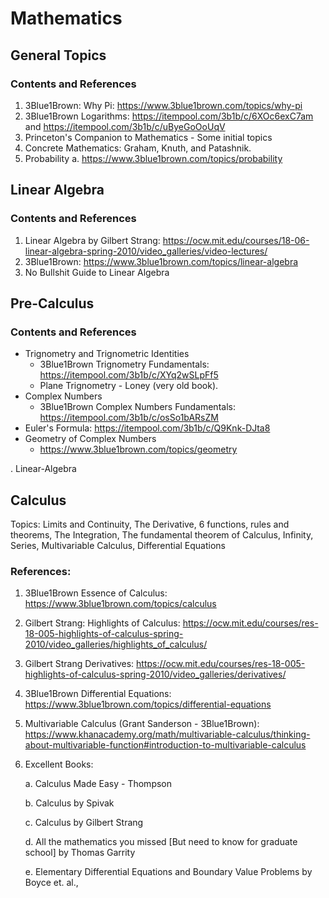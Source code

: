 # Mathematics
## General Topics
### Contents and References

 1. 3Blue1Brown: Why Pi: https://www.3blue1brown.com/topics/why-pi 
 2. 3Blue1Brown Logarithms: https://itempool.com/3b1b/c/6XOc6exC7am and https://itempool.com/3b1b/c/uByeGoOoUqV 
 3. Princeton's Companion to Mathematics - Some initial topics
 4. Concrete Mathematics: Graham, Knuth, and Patashnik.
 5. Probability
	 a. https://www.3blue1brown.com/topics/probability 
	 
	  

## Linear Algebra
### Contents and References

 1.  Linear Algebra by Gilbert Strang:  https://ocw.mit.edu/courses/18-06-linear-algebra-spring-2010/video_galleries/video-lectures/ 
 2. 3Blue1Brown: https://www.3blue1brown.com/topics/linear-algebra 
 3. No Bullshit Guide to Linear Algebra

## Pre-Calculus

### Contents and References

 - Trignometry and Trignometric Identities
	 - 3Blue1Brown Trignometry Fundamentals: https://itempool.com/3b1b/c/XYq2wSLpFf5 
	 - Plane Trignometry - Loney (very old book).
 - Complex Numbers
	 - 3Blue1Brown Complex Numbers Fundamentals: https://itempool.com/3b1b/c/osSo1bARsZM 
 - Euler's Formula: https://itempool.com/3b1b/c/Q9Knk-DJta8 
 - Geometry of Complex Numbers
	 - https://www.3blue1brown.com/topics/geometry 


. Linear-Algebra

## Calculus

Topics: Limits and Continuity, The Derivative, 6 functions, rules and theorems, The Integration, The fundamental theorem of Calculus, Infinity, Series, Multivariable Calculus, Differential Equations

### References:

1. 3Blue1Brown Essence of Calculus: https://www.3blue1brown.com/topics/calculus 
2. Gilbert Strang: Highlights of Calculus: https://ocw.mit.edu/courses/res-18-005-highlights-of-calculus-spring-2010/video_galleries/highlights_of_calculus/ 
3. Gilbert Strang Derivatives: https://ocw.mit.edu/courses/res-18-005-highlights-of-calculus-spring-2010/video_galleries/derivatives/
4. 3Blue1Brown Differential Equations: https://www.3blue1brown.com/topics/differential-equations 
5. Multivariable Calculus (Grant Sanderson - 3Blue1Brown): https://www.khanacademy.org/math/multivariable-calculus/thinking-about-multivariable-function#introduction-to-multivariable-calculus 
6. Excellent Books:
	
	a. Calculus Made Easy - Thompson
	
	b. Calculus by Spivak
	
	c. Calculus by Gilbert Strang
	
	d. All the mathematics you missed [But need to know for graduate school] by Thomas Garrity
	
	e. Elementary Differential Equations and Boundary Value Problems by Boyce et. al.,
	
